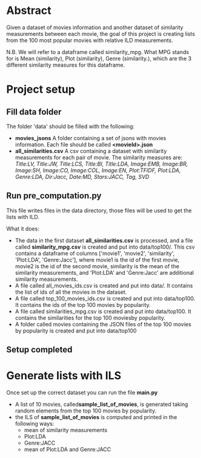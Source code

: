 Abstract
=======
Given a dataset of movies information and another dataset of similarity measurements between each movie, the goal of this project is creating lists from the 100 most popular  movies with relative ILD measurements.

N.B.
We will refer to a dataframe called similarity_mpg.
What MPG stands for is Mean (similarity), Plot (similarity), Genre (similarity.), which are the 3 different similarity measures for this dataframe. 

Project setup
=======
Fill data folder
------
The folder 'data' should be filled with the following:
- **movies_jsons** A folder containing a set of jsons with movies information. Each file should be called **\<movieId\>.json**
- **all_similarities.csv** A csv containing a dataset with similarity measurements for each pair of movie.
    The similarity measures are: *Title:LV, Title:JW, Title:LCS, Title:BI, Title:LDA, Image:EMB, Image:BR, Image:SH, Image:CO, Image:COL, Image:EN, Plot:TFIDF, Plot:LDA, Genre:LDA, Dir:Jacc, Date:MD, Stars:JACC, Tag, SVD*

Run pre_computation.py
------
This file writes files in the data directory, those files will be used to get the lists with ILD.

What it does:
- The data in the first dataset **all_similarities.csv** is processed, and a file called **similarity_mpg.csv** is created and put into data/top100/. This csv contains a dataframe of columns ['movie1', 'movie2', 'similarity', 'Plot:LDA', 'Genre:Jacc'], where movie1 is the id of the first movie, movie2 is the id of the second movie, similarity is the mean of the similarity measurements, and 'Plot:LDA' and 'Genre:Jacc' are additional similarity measurements. 
- A file called all_movies_ids.csv is created and put into data/. It contains the list of ids of all the movies in the dataset.
- A file called top_100_movies_ids.csv is created and put into data/top100. It contains the ids of the top 100 movies by popularity.
- A file called similarities_mpg.csv is created and put into data/top100. It contains the similarities for the top 100 moviesby popularity.
- A folder called movies containing the JSON files of the top 100 movies by popularity is created and put into data/top100

Setup completed
------

Generate lists with ILS
======
Once set up the correct dataset you can run the file **main.py**

- A list of 10 movies, called**sample_list_of_movies**, is generated taking random elements from the top 100 movies by popularity.
- the ILS of **sample_list_of_movies** is computed and printed in the following ways:
    - mean of similarity measurements
    - Plot:LDA
    - Genre:JACC
    - mean of Plot:LDA and Genre:JACC
